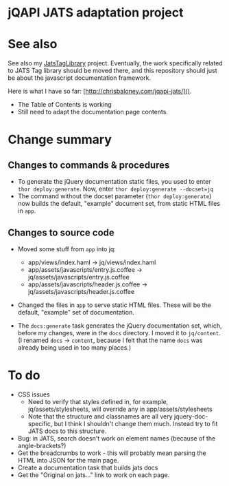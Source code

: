 ﻿# jQAPI JATS adaptation project


# See also

See also my [JatsTagLibrary](https://github.com/Klortho/jatstaglibrary) project.
Eventually, the work specifically related to JATS Tag library should be moved there,
and this repository should just be about the javascript documentation framework.

Here is what I have so far:  [http://chrisbaloney.com/jqapi-jats/]().
  * The Table of Contents is working
  * Still need to adapt the documentation page contents.


# Change summary

## Changes to commands & procedures

* To generate the jQuery documentation static files, you used to enter
  `thor deploy:generate`.  Now, enter `thor deploy:generate --docset=jq`
* The command without the docset parameter (`thor deploy:generate`)
  now builds the default, "example" document set, from static HTML files in
  `app`.

## Changes to source code

* Moved some stuff from `app` into jq:
    * app/views/index.haml → jq/views/index.haml
    * app/assets/javascripts/entry.js.coffee → jq/assets/javascripts/entry.js.coffee
    * app/assets/javascripts/header.js.coffee → jq/assets/javascripts/header.js.coffee

* Changed the files in `app` to serve static HTML files.  These will be the
  default, "example" set of documentation.

* The `docs:generate` task generates the jQuery documentation set, which, before my
  changes, were in the `docs` directory.
  I moved it to `jq/content`. (I renamed `docs` -> `content`, because I felt that
  the name `docs` was already being used in too many places.)


# To do

* CSS issues
    * Need to verify that styles defined in, for example, jq/assets/stylesheets, will
      override any in app/assets/stylesheets
    * Note that the structure and classnames are all very jquery-doc-specific, but I
      think I shouldn't change them much.  Instead try to fit JATS docs to this
      structure.
* Bug:  in JATS, search doesn't work on element names (because of the angle-brackets?)
* Get the breadcrumbs to work - this will probably mean parsing the HTML into JSON for the main
  page.
* Create a documentation task that builds jats docs
* Get the "Original on jats..." link to work on each page.

